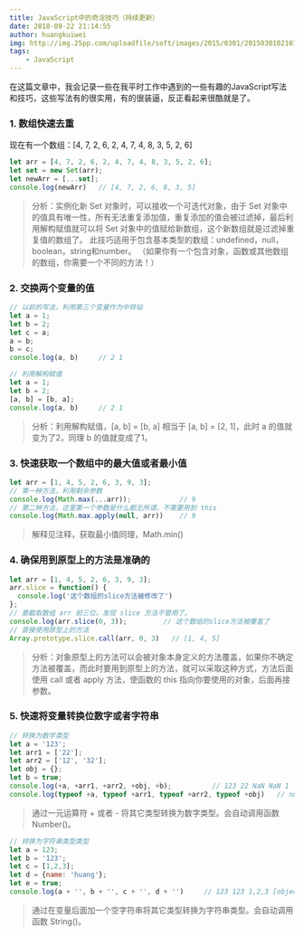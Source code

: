 ```yaml
---
title: JavaScript中的奇淫技巧（持续更新）
date: 2018-09-22 21:14:55
author: huangkuiwei
img: http://img.25pp.com/uploadfile/soft/images/2015/0301/20150301021016689.jpg
tags: 
    - JavaScript
---
```

在这篇文章中，我会记录一些在我平时工作中遇到的一些有趣的JavaScript写法和技巧，这些写法有的很实用，有的很装逼，反正看起来很酷就是了。
### 1. 数组快速去重
现在有一个数组：[4, 7, 2, 6, 2, 4, 7, 4, 8, 3, 5, 2, 6]
```javascript
let arr = [4, 7, 2, 6, 2, 4, 7, 4, 8, 3, 5, 2, 6];
let set = new Set(arr);
let newArr = [...set];
console.log(newArr)   // [4, 7, 2, 6, 8, 3, 5]
```
>分析：实例化新 Set 对象时，可以接收一个可迭代对象，由于 Set 对象中的值具有唯一性，所有无法重复添加值，重复添加的值会被过滤掉，最后利用解构赋值就可以将 Set 对象中的值赋给新数组，这个新数组就是过滤掉重复值的数组了。
>此技巧适用于包含基本类型的数组：undefined，null，boolean，string和number。 （如果你有一个包含对象，函数或其他数组的数组，你需要一个不同的方法！）

### 2. 交换两个变量的值
```javascript
// 以前的写法，利用第三个变量作为中转站
let a = 1;
let b = 2;
let c = a;
a = b;
b = c;
console.log(a, b)     // 2 1
```
```javascript
// 利用解构赋值
let a = 1;
let b = 2;
[a, b] = [b, a];
console.log(a, b)     // 2 1
```
>分析：利用解构赋值，[a, b] = [b, a] 相当于 [a, b] = [2, 1]，此时 a 的值就变为了2，同理 b 的值就变成了1。

### 3. 快速获取一个数组中的最大值或者最小值
```javascript
let arr = [1, 4, 5, 2, 6, 3, 9, 3];
// 第一种方法，利用剩余参数
console.log(Math.max(...arr));            // 9
// 第二种方法，这里第一个参数是什么都无所谓，不需要用到 this
console.log(Math.max.apply(null, arr))    // 9
```
>解释见注释，获取最小值同理，Math.min()

### 4. 确保用到原型上的方法是准确的
```javascript
let arr = [1, 4, 5, 2, 6, 3, 9, 3];
arr.slice = function() {
  console.log('这个数组的slice方法被修改了')
};
// 要截取数组 arr 前三位。发现 slice 方法不管用了。
console.log(arr.slice(0, 3));         // 这个数组的slice方法被覆盖了
// 直接使用原型上的方法
Array.prototype.slice.call(arr, 0, 3)   // [1, 4, 5]
```
>分析：对象原型上的方法可以会被对象本身定义的方法覆盖，如果你不确定方法被覆盖，而此时要用到原型上的方法，就可以采取这种方式，方法后面使用 call 或者 apply 方法，使函数的 this 指向你要使用的对象，后面再接参数。

### 5. 快速将变量转换位数字或者字符串
```javascript
// 转换为数字类型
let a = '123';
let arr1 = ['22'];
let arr2 = ['12', '32'];
let obj = {};
let b = true;
console.log(+a, +arr1, +arr2, +obj, +b);          // 123 22 NaN NaN 1
console.log(typeof +a, typeof +arr1, typeof +arr2, typeof +obj)   // number number number number
```
>通过一元运算符 + 或者 - 将其它类型转换为数字类型。会自动调用函数 Number()。

```javascript
// 转换为字符串类型类型
let a = 123;
let b = '123';
let c = [1,2,3];
let d = {name: 'huang'};
let e = true;
console.log(a + '', b + '', c + '', d + '')     // 123 123 1,2,3 [object Object] true
```
>通过在变量后面加一个空字符串将其它类型转换为字符串类型。会自动调用函数 String()。